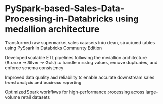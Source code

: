 # PySpark-based-Sales-Data-Processing-in-Databricks using medallion architecture

Transformed raw supermarket sales datasets into clean, structured tables using PySpark in Databricks Community Edition

Developed scalable ETL pipelines following the medallion architecture (Bronze → Silver → Gold) to handle missing values, remove duplicates, and enforce schema consistency

Improved data quality and reliability to enable accurate downstream sales trend analysis and business reporting

Optimized Spark workflows for high-performance processing across large-volume retail datasets
